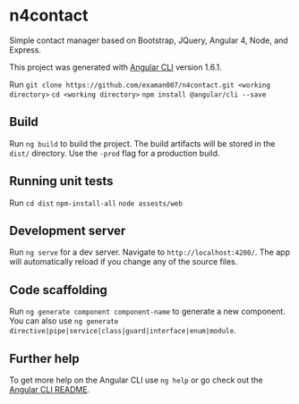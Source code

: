 # n4contact
Simple contact manager based on Bootstrap, JQuery, Angular 4, Node, and  Express.

This project was generated with [Angular CLI](https://github.com/angular/angular-cli) version 1.6.1.

Run `git clone https://github.com/examan007/n4contact.git <working directory>`
    `cd <working directory>`
    `npm install @angular/cli --save`

## Build

Run `ng build` to build the project. The build artifacts will be stored in the `dist/` directory. Use the `-prod` flag for a production build.

## Running unit tests

Run `cd dist`
    `npm-install-all`
	`node assests/web`

## Development server

Run `ng serve` for a dev server. Navigate to `http://localhost:4200/`. The app will automatically reload if you change any of the source files.

## Code scaffolding

Run `ng generate component component-name` to generate a new component. You can also use `ng generate directive|pipe|service|class|guard|interface|enum|module`.

## Further help

To get more help on the Angular CLI use `ng help` or go check out the [Angular CLI README](https://github.com/angular/angular-cli/blob/master/README.md).
